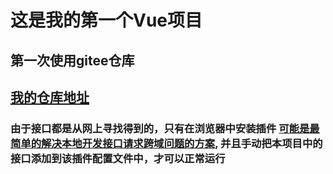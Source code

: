 # 这是我的第一个Vue项目

## 第一次使用gitee仓库

## [我的仓库地址](https://gitee.com/malvsi)

### 由于接口都是从网上寻找得到的，只有在浏览器中安装插件 [可能是最简单的解决本地开发接口请求跨域问题的方案](https://blog.csdn.net/xyrshc/article/details/82876021), 并且手动把本项目中的接口添加到该插件配置文件中，才可以正常运行